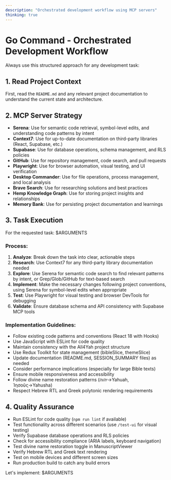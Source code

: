 ```yaml
---
description: "Orchestrated development workflow using MCP servers"
thinking: true
---
```


# Go Command - Orchestrated Development Workflow

Always use this structured approach for any development task:

## 1. Read Project Context
First, read the `README.md` and any relevant project documentation to understand the current state and architecture.

## 2. MCP Server Strategy
- **Serena**: Use for semantic code retrieval, symbol-level edits, and understanding code patterns by intent
- **Context7**: Use for up-to-date documentation on third-party libraries (React, Supabase, etc.)
- **Supabase**: Use for database operations, schema management, and RLS policies
- **GitHub**: Use for repository management, code search, and pull requests
- **Playwright**: Use for browser automation, visual testing, and UI verification
- **Desktop Commander**: Use for file operations, process management, and local analysis
- **Brave Search**: Use for researching solutions and best practices
- **Hemp Knowledge Graph**: Use for storing project insights and relationships
- **Memory Bank**: Use for persisting project documentation and learnings

## 3. Task Execution
For the requested task: $ARGUMENTS

### Process:
1. **Analyze**: Break down the task into clear, actionable steps
2. **Research**: Use Context7 for any third-party library documentation needed
3. **Explore**: Use Serena for semantic code search to find relevant patterns by intent, or Grep/Glob/GitHub for text-based search
4. **Implement**: Make the necessary changes following project conventions, using Serena for symbol-level edits when appropriate
5. **Test**: Use Playwright for visual testing and browser DevTools for debugging
6. **Validate**: Ensure database schema and API consistency with Supabase MCP tools

### Implementation Guidelines:
- Follow existing code patterns and conventions (React 18 with Hooks)
- Use JavaScript with ESLint for code quality
- Maintain consistency with the All4Yah project structure
- Use Redux Toolkit for state management (bibleSlice, themeSlice)
- Update documentation (README.md, SESSION_SUMMARY files) as needed
- Consider performance implications (especially for large Bible texts)
- Ensure mobile responsiveness and accessibility
- Follow divine name restoration patterns (יהוה→Yahuah, Ἰησοῦς→Yahusha)
- Respect Hebrew RTL and Greek polytonic rendering requirements

## 4. Quality Assurance
- Run ESLint for code quality (`npm run lint` if available)
- Test functionality across different scenarios (use `/test-ui` for visual testing)
- Verify Supabase database operations and RLS policies
- Check for accessibility compliance (ARIA labels, keyboard navigation)
- Test divine name restoration toggle in ManuscriptViewer
- Verify Hebrew RTL and Greek text rendering
- Test on mobile devices and different screen sizes
- Run production build to catch any build errors

Let's implement: $ARGUMENTS